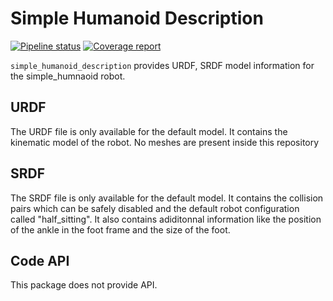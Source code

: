 # Simple Humanoid Description

[![Pipeline status](https://gitlab.laas.fr/laas/simple_humanoid_description/badges/master/pipeline.svg)](https://gitlab.laas.fr/laas/simple_humanoid_description/commits/master)
[![Coverage report](https://gitlab.laas.fr/laas/simple_humanoid_description/badges/master/coverage.svg?job=doc-coverage)](http://projects.laas.fr/gepetto/doc/laas/simple_humanoid_description/master/coverage/)


`simple_humanoid_description` provides URDF, SRDF model information
for the simple_humnaoid robot.

## URDF

The URDF file is only available for the default model. It contains the
kinematic model of the robot.
No meshes are present inside this repository

## SRDF

The SRDF file is only available for the default model. It contains the
collision pairs which can be safely disabled and the default robot
configuration called "half_sitting".
It also contains adiditonnal information like the position of the ankle in the
foot frame and the size of the foot.

## Code API

This package does not provide API.
